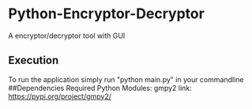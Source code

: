 # Python-Encryptor-Decryptor
A encryptor/decryptor tool with GUI
## Execution
To run the application simply run "python main.py" in your commandline
##Dependencies
Required Python Modules:
gmpy2 link: https://pypi.org/project/gmpy2/
